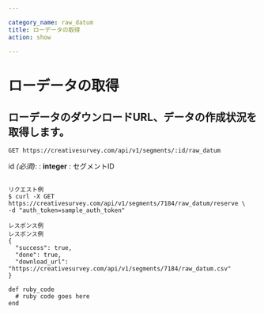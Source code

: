 ```yaml
---

category_name: raw_datum
title: ローデータの取得
action: show

---
```


# ローデータの取得

## ローデータのダウンロードURL、データの作成状況を取得します。

`GET https://creativesurvey.com/api/v1/segments/:id/raw_datum`

id _(必須)_:
: __integer__
: セグメントID

~~~

リクエスト例
$ curl -X GET https://creativesurvey.com/api/v1/segments/7184/raw_datum/reserve \
-d "auth_token=sample_auth_token"

レスポンス例
レスポンス例
{
  "success": true,
  "done": true,
  "download_url": "https://creativesurvey.com/api/v1/segments/7184/raw_datum.csv"
}

~~~

~~~
def ruby_code
  # ruby code goes here
end
~~~

